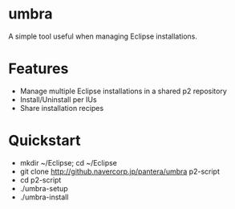 umbra
=========

A simple tool useful when managing Eclipse installations.

# Features

* Manage multiple Eclipse installations in a shared p2 repository
* Install/Uninstall per IUs
* Share installation recipes

# Quickstart

- mkdir ~/Eclipse; cd ~/Eclipse
- git clone http://github.navercorp.jp/pantera/umbra p2-script
- cd p2-script
- ./umbra-setup
- ./umbra-install <what you want to install>
